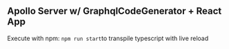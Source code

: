 ## Apollo Server w/ GraphqlCodeGenerator + React App

Execute with npm: `npm run start`to transpile typescript with live reload
